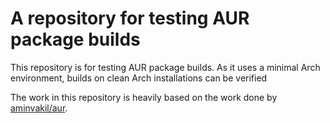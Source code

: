 # A repository for testing AUR package builds

This repository is for testing AUR package builds. As it uses a minimal Arch environment, builds on clean Arch installations can be verified

The work in this repository is heavily based on the work done by [aminvakil/aur](https://github.com/aminvakil/aur).
